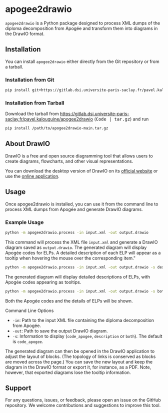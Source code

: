 # apogee2drawio

`apogee2drawio` is a Python package designed to process XML dumps of the diploma decomposition from Apogée and transform them into diagrams in the DrawIO format.

## Installation

You can install `apogee2drawio` either directly from the Git repository or from a tarball. 

### Installation from Git

```bash
pip install git+https://gitlab.dsi.universite-paris-saclay.fr/pavel.kalouguine/apogee2drawio
```

### Installation from Tarball

Download the tarball from https://gitlab.dsi.universite-paris-saclay.fr/pavel.kalouguine/apogee2drawio (<kbd>Code | tar.gz</kbd>) and run 

```bash
pip install /path/to/apogee2drawio-main.tar.gz
```

## About DrawIO
DrawIO is a free and open source diagramming tool that allows users to create diagrams, flowcharts, and other visual representations. 

You can download the desktop version of DrawIO on its [official website](https://www.drawio.com/) or use the [online application](https://app.diagrams.net/). 

## Usage
Once apogee2drawio is installed, you can use it from the command line to process XML dumps from Apogée and generate DrawIO diagrams. 

### Example Usage
```bash
python -m apogee2drawio.process -in input.xml -out output.drawio
```
This command will process the XML file `input.xml` and generate a DrawIO diagram saved as `output.drawio`. The generated diagram will display Apogée codes for ELPs. A detailed description of each ELP will appear as a tooltip when hovering the mouse over the corresponding item."

```bash
python -m apogee2drawio.process -in input.xml -out output.drawio -s description
```
The generated diagram will display detailed descriptions of ELPs, with Apogée codes appearing as tooltips.

```bash
python -m apogee2drawio.process -in input.xml -out output.drawio -s both
```
Both the Apogée codes and the details of ELPs will be shown.

Command Line Options
- `-in`: Path to the input XML file containing the diploma decomposition from Apogée.
- `-out`: Path to save the output DrawIO diagram.
- `-s`: Information to display (`code_apogee`, `description` or `both`). The default is `code_apogee`.

The generated diagram can then be opened in the DrawIO application to adjust the layout of blocks. (The topology of links is conserved as blocks are moved across the page.) You can save the new layout and keep the diagram in the DrawIO format or export it, for instance, as a PDF. Note, however, that exported diagrams lose the tooltip information.

## Support
For any questions, issues, or feedback, please open an issue on the GitHub repository. We welcome contributions and suggestions to improve this tool.


